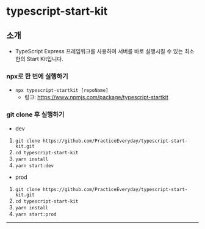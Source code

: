 # typescript-start-kit

## 소개

-   TypeScript Express 프레임워크를 사용하여 서버를 바로 실행시킬 수 있는 최소한의 Start Kit입니다.

### npx로 한 번에 실행하기

-   `npx typescript-startkit [repoName]`
    -   링크: https://www.npmjs.com/package/typescript-startkit

### git clone 후 실행하기

-   dev

1. `git clone https://github.com/PracticeEveryday/typescript-start-kit.git`
2. `cd typescript-start-kit`
3. `yarn install`
4. `yarn start:dev`

-   prod

1. `git clone https://github.com/PracticeEveryday/typescript-start-kit.git`
2. `cd typescript-start-kit`
3. `yarn install`
4. `yarn start:prod`

---
